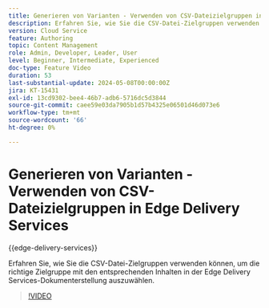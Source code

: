 ```yaml
---
title: Generieren von Varianten - Verwenden von CSV-Dateizielgruppen in Edge Delivery Services
description: Erfahren Sie, wie Sie die CSV-Datei-Zielgruppen verwenden können, um die richtige Zielgruppe mit den entsprechenden Inhalten in der Edge Delivery Services-Dokumenterstellung auszuwählen.
version: Cloud Service
feature: Authoring
topic: Content Management
role: Admin, Developer, Leader, User
level: Beginner, Intermediate, Experienced
doc-type: Feature Video
duration: 53
last-substantial-update: 2024-05-08T00:00:00Z
jira: KT-15431
exl-id: 13cd9302-bee4-46b7-adb6-5716dc5d3844
source-git-commit: caee59e03da7905b1d57b4325e06501d46d073e6
workflow-type: tm+mt
source-wordcount: '66'
ht-degree: 0%

---
```


# Generieren von Varianten - Verwenden von CSV-Dateizielgruppen in Edge Delivery Services

{{edge-delivery-services}}

Erfahren Sie, wie Sie die CSV-Datei-Zielgruppen verwenden können, um die richtige Zielgruppe mit den entsprechenden Inhalten in der Edge Delivery Services-Dokumenterstellung auszuwählen.

>[!VIDEO](https://video.tv.adobe.com/v/3428793/?learn=on)
